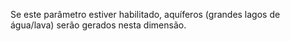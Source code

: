 Se este parâmetro estiver habilitado, aquíferos (grandes lagos de água/lava) serão gerados nesta dimensão.
